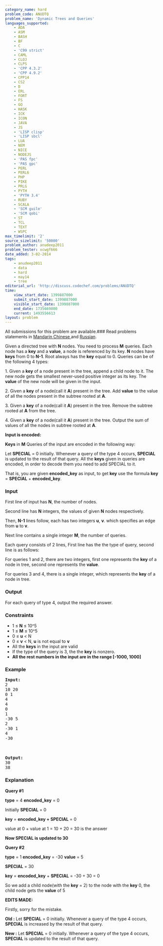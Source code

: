 ```yaml
---
category_name: hard
problem_code: ANUDTQ
problem_name: 'Dynamic Trees and Queries'
languages_supported:
    - ADA
    - ASM
    - BASH
    - BF
    - C
    - 'C99 strict'
    - CAML
    - CLOJ
    - CLPS
    - 'CPP 4.3.2'
    - 'CPP 4.9.2'
    - CPP14
    - CS2
    - D
    - ERL
    - FORT
    - FS
    - GO
    - HASK
    - ICK
    - ICON
    - JAVA
    - JS
    - 'LISP clisp'
    - 'LISP sbcl'
    - LUA
    - NEM
    - NICE
    - NODEJS
    - 'PAS fpc'
    - 'PAS gpc'
    - PERL
    - PERL6
    - PHP
    - PIKE
    - PRLG
    - PYTH
    - 'PYTH 3.4'
    - RUBY
    - SCALA
    - 'SCM guile'
    - 'SCM qobi'
    - ST
    - TCL
    - TEXT
    - WSPC
max_timelimit: '2'
source_sizelimit: '50000'
problem_author: anudeep2011
problem_tester: xcwgf666
date_added: 3-02-2014
tags:
    - anudeep2011
    - data
    - hard
    - may14
    - tree
editorial_url: 'http://discuss.codechef.com/problems/ANUDTQ'
time:
    view_start_date: 1399887000
    submit_start_date: 1399887000
    visible_start_date: 1399887000
    end_date: 1735669800
    current: 1493556613
layout: problem
---
```

All submissions for this problem are available.###  Read problems statements in [Mandarin Chinese ](http://www.codechef.com/download/translated/MAY14/mandarin/ANUDTQ.pdf) and [Russian](http://www.codechef.com/download/translated/MAY14/russian/ANUDTQ.pdf).

Given a directed tree with **N** nodes. You need to process **M** queries.
Each node has a **key** and a **value**, a node is referenced by its key. **N** nodes have **keys** from 0 to **N-1**.
Root always has the **key** equal to 0. Queries can be of the following 4 types:

1\. Given a **key** of a node present in the tree, append a child node to it. The new node gets the smallest never-used positive integer as its key. The **value** of the new node will be given in the input.

2\. Given a **key** of a node(call it **A**) present in the tree. Add **value** to the value of all the nodes present in the subtree rooted at **A**.

3\. Given a **key** of a node(call it **A**) present in the tree. Remove the subtree rooted at **A** from the tree.

4\. Given a **key** of a node(call it **A**) present in the tree. Output the sum of values of all the nodes in subtree rooted at **A**.

**Input is encoded:**

**Keys** in **M** Queries of the input are encoded in the following way:

Let **SPECIAL** = 0 initially. Whenever a query of the type 4 occurs, **SPECIAL** is updated to the result of that query.
All the **keys** given in queries are encoded, in order to decode them you need to add SPECIAL to it.

That is, you are given **encoded\_key** as input, to get **key** use the formula **key** = **SPECIAL** + **encoded\_key**.

### Input

First line of input has **N**, the number of nodes.

Second line has **N** integers, the values of given **N** nodes respectively.

Then, **N-1** lines follow, each has two integers **u**, **v**. which specifies an edge from **u** to **v**.

Next line contains a single integer **M**, the number of queries.

Each query consists of 2 lines, First line has the the type of query, second line is as follows:

For queries 1 and 2, there are two integers, first one represents the **key** of a node in tree, second one represents the **value**.

For queries 3 and 4, there is a single integer, which represents the **key** of a node in tree.

### Output

For each query of type 4, output the required answer.

### Constraints

- 1 ≤ **N** ≤ 10^5
- 1 ≤ **M** ≤ 10^5
- 0 ≤ **u** &lt; N
- 0 ≤ **v** &lt; N, **u** is not equal to **v**
- All the **keys** in the input are valid
- If the type of the query is 3, the the **key** is nonzero.
- **All the rest numbers in the input are in the range \[-1000, 1000\]**

### Example

<pre>
<b>Input:</b>
2
10 20
0 1
4
4
0
1
-30 5
2
-30 1
4
-30
<br></br>
<b>Output:</b>
30
38
</pre>
### Explanation

**Query #1**

**type** = 4 **encoded\_key** = 0

Initially **SPECIAL** = 0

**key** = **encoded\_key + SPECIAL** = 0

value at 0 + value at 1 = 10 + 20 = 30 is the answer

**Now SPECIAL is updated to 30**

**Query #2**

**type** = 1 **encoded\_key** = -30 **value** = 5 

**SPECIAL** = 30 

**key** = **encoded\_key** + **SPECIAL** = -30 + 30 = 0

So we add a child node(with the **key** = 2) to the node with the **key** 0, the child node gets the **value** of 5


**EDITS MADE:**

Firstly, sorry for the mistake.

**Old :** Let **SPECIAL** = 0 initially. Whenever a query of the type 4 occurs, **SPECIAL** is increased by the result of that query.

**New :** Let **SPECIAL** = 0 initially. Whenever a query of the type 4 occurs, **SPECIAL** is updated to the result of that query.
